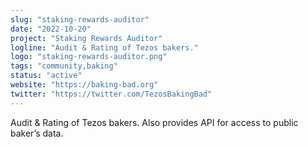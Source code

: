 ```yaml
---
slug: "staking-rewards-auditor"
date: "2022-10-20"
project: "Staking Rewards Auditor"
logline: "Audit & Rating of Tezos bakers."
logo: "staking-rewards-auditor.png"
tags: "community,baking"
status: "active"
website: "https://baking-bad.org"
twitter: "https://twitter.com/TezosBakingBad"
---
```


Audit & Rating of Tezos bakers. Also provides API for access to public baker’s data.
